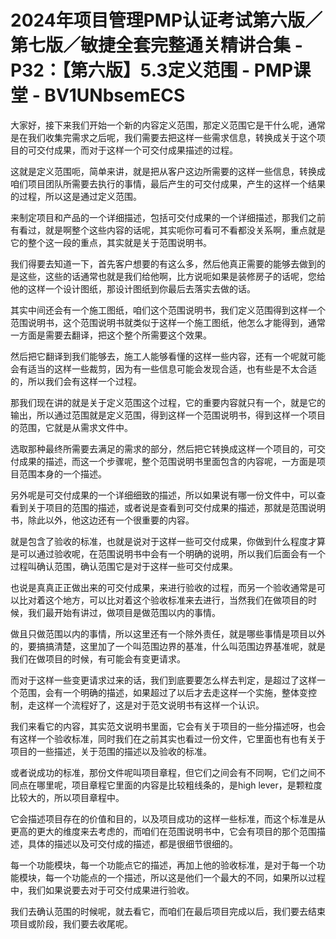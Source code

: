 # 2024年项目管理PMP认证考试第六版／第七版／敏捷全套完整通关精讲合集 - P32：【第六版】5.3定义范围 - PMP课堂 - BV1UNbsemECS

大家好，接下来我们开始一个新的内容定义范围，那定义范围它是干什么呢，通常是在我们收集完需求之后呢，我们需要去把这样一些需求信息，转换成关于这个项目的可交付成果，而对于这样一个可交付成果描述的过程。

这就是定义范围呃，简单来讲，就是把从客户这边所需要的这样一些信息，转换成咱们项目团队所需要去执行的事情，最后产生的可交付成果，产生的这样一个结果的过程，所以这是通过定义范围。

来制定项目和产品的一个详细描述，包括可交付成果的一个详细描述，那我们之前有看过，就是啊整个这些内容的话呢，其实呃你可看可不看都没关系啊，重点就是它的整个这一段的重点，其实就是关于范围说明书。

我们得要去知道一下，首先客户想要的有这么多，然后他真正需要的能够去做到的是这些，这些的话通常也就是我们给他啊，比方说呃如果是装修房子的话呢，您给他的这样一个设计图纸，那设计图纸到你最后去落实去做的话。

其实中间还会有一个施工图纸，咱们这个范围说明书，我们定义范围得到这样一个范围说明书，这个范围说明书就类似于这样一个施工图纸，他怎么才能得到，通常一方面是需要去翻译，把这个整个所需要这个效果。

然后把它翻译到我们能够去，施工人能够看懂的这样一些内容，还有一个呢就可能会有适当的这样一些裁剪，因为有一些信息可能会发现合适，也有些是不太合适的，所以我们会有这样一个过程。

那我们现在讲的就是关于定义范围这个过程，它的重要内容就只有一个，就是它的输出，所以通过范围就是定义范围，得到这样一个范围说明书，得到这样一个项目的范围，它就是从需求文件中。

选取那种最终所需要去满足的需求的部分，然后把它转换成这样一个项目的，可交付成果的描述，而这一个步骤呢，整个范围说明书里面包含的内容呢，一方面是项目范围本身的一个描述。

另外呢是可交付成果的一个详细细致的描述，所以如果说有哪一份文件中，可以查看到关于项目的范围的描述，或者说是查看到可交付成果的描述，那就是范围说明书，除此以外，他这边还有一个很重要的内容。

就是包含了验收的标准，也就是说对于这样一些可交付成果，你做到什么程度才算是可以通过验收呢，在范围说明书中会有一个明确的说明，所以我们后面会有一个过程叫确认范围，确认范围它是对于这样一些可交付成果。

也说是真真正正做出来的可交付成果，来进行验收的过程，而另一个验收通常是可以比对着这个地方，可以比对着这个验收标准来去进行，当然我们在做项目的时候，我们最开始有讲过，做项目是做范围以内的事情。

做且只做范围以内的事情，所以这里还有一个除外责任，就是哪些事情是项目以外的，要搞搞清楚，这里加了一个叫范围边界的基准，什么叫范围边界基准呢，就是我们在做项目的时候，有可能会有变更请求。

而对于这样一些变更请求过来的话，我们到底要要怎么样去判定，是超过了这样一个范围，会有一个明确的描述，如果超过了以后才去走这样一个实施，整体变控制，走这样一个流程好了，这是对于范文说明书有这样一个认识。

我们来看它的内容，其实范文说明书里面，它会有关于项目的一些分描述呀，也会有这样一个验收标准，同时我们在之前其实也看过一份文件，它里面也有也有关于项目的一些描述，关于范围的描述以及验收的标准。

或者说成功的标准，那份文件呢叫项目章程，但它们之间会有不同啊，它们之间不同点在哪里呢，项目章程它里面的内容是比较粗线条的，是high lever，是颗粒度比较大的，所以项目章程中。

它会描述项目存在的价值和目的，以及项目成功的这样一些标准，而这个标准是从更高的更大的维度来去考虑的，而咱们在范围说明书中，它会有项目的那个范围描述，具体的描述以及可交付成的描述，都是很细节很细的。

每一个功能模块，每一个功能点它的描述，再加上他的验收标准，是对于每一个功能模块，每一个功能点的一个描述，所以这是他们一个最大的不同，如果所以过程中，我们如果说要去对于可交付成果进行验收。

我们去确认范围的时候呢，就去看它，而咱们在最后项目完成以后，我们要去结束项目或阶段，我们要去收尾呢。